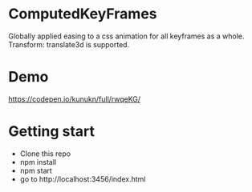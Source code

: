 # ComputedKeyFrames

Globally applied easing to a css animation for all keyframes as a whole.
Transform: translate3d is supported.

# Demo

https://codepen.io/kunukn/full/rwqeKG/

# Getting start
* Clone this repo
* npm install
* npm start
* go to http://localhost:3456/index.html
